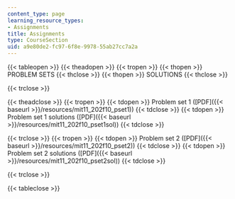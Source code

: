 ```yaml
---
content_type: page
learning_resource_types:
- Assignments
title: Assignments
type: CourseSection
uid: a9e80de2-fc97-6f8e-9978-55ab27cc7a2a
---
```


{{< tableopen >}}
{{< theadopen >}}
{{< tropen >}}
{{< thopen >}}
PROBLEM SETS
{{< thclose >}}
{{< thopen >}}
SOLUTIONS
{{< thclose >}}

{{< trclose >}}

{{< theadclose >}}
{{< tropen >}}
{{< tdopen >}}
Problem set 1 ([PDF]({{< baseurl >}}/resources/mit11_202f10_pset1))
{{< tdclose >}}
{{< tdopen >}}
Problem set 1 solutions ([PDF]({{< baseurl >}}/resources/mit11_202f10_pset1sol))
{{< tdclose >}}

{{< trclose >}}
{{< tropen >}}
{{< tdopen >}}
Problem set 2 ([PDF]({{< baseurl >}}/resources/mit11_202f10_pset2))
{{< tdclose >}}
{{< tdopen >}}
Problem set 2 solutions ([PDF]({{< baseurl >}}/resources/mit11_202f10_pset2sol))
{{< tdclose >}}

{{< trclose >}}

{{< tableclose >}}